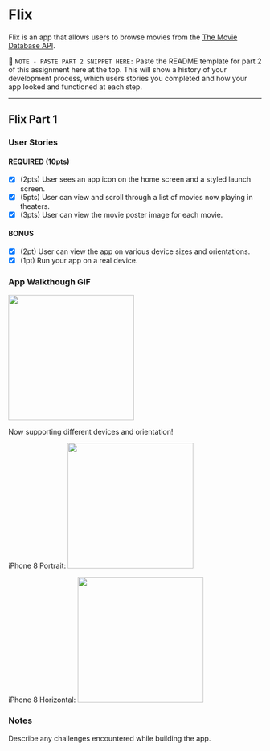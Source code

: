# Flix

Flix is an app that allows users to browse movies from the [The Movie Database API](http://docs.themoviedb.apiary.io/#).

📝 `NOTE - PASTE PART 2 SNIPPET HERE:` Paste the README template for part 2 of this assignment here at the top. This will show a history of your development process, which users stories you completed and how your app looked and functioned at each step.

---

## Flix Part 1

### User Stories

#### REQUIRED (10pts)
- [x] (2pts) User sees an app icon on the home screen and a styled launch screen.
- [x] (5pts) User can view and scroll through a list of movies now playing in theaters.
- [x] (3pts) User can view the movie poster image for each movie.

#### BONUS
- [x] (2pt) User can view the app on various device sizes and orientations.
- [x] (1pt) Run your app on a real device.

### App Walkthough GIF

<img src="https://media.giphy.com/media/88jzvSPXNkdvGx54w9/giphy.gif" width=250><br>

Now supporting different devices and orientation!

iPhone 8 Portrait:
<img src="https://media.giphy.com/media/LTW6WnfOQHOJRULfT2/giphy.gif" width=250><br>

iPhone 8 Horizontal:
<img src="https://media.giphy.com/media/7YDcqPMCKaHsPBzeYx/giphy.gif" width=250><br>

### Notes
Describe any challenges encountered while building the app.
